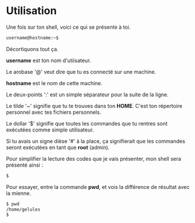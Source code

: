 # Utilisation

Une fois sur ton shell, voici ce qui se présente à toi.

```sh
username@hostname:~$
```

Décortiquons tout ça.

**username** est ton nom d'utiisateur.

Le arobase '@' veut dire que tu es connecté sur une machine.

**hostname** est le nom de cette machine.

Le deux-points ':' est un simple séparateur pour la suite de la ligne.

Le tilde '~' signifie que tu te trouves dans ton **HOME**. C'est ton répertoire 
personnel avec tes fichiers personnels.

Le dollar '$' signifie que toutes les commandes que tu rentres sont exécutées
comme simple utilisateur.

Si tu avais un signe dièse '#' à la place, ça signifierait que les commandes
seront exécutées en tant que **root** (admin).

Pour simplifier la lecture des codes que je vais présenter, mon shell sera
présenté ainsi :
```sh
$
```

Pour essayer, entre la commande **pwd**, et vois la différence de résultat avec
la mienne.

```sh
$ pwd
/home/gelules
$
```
